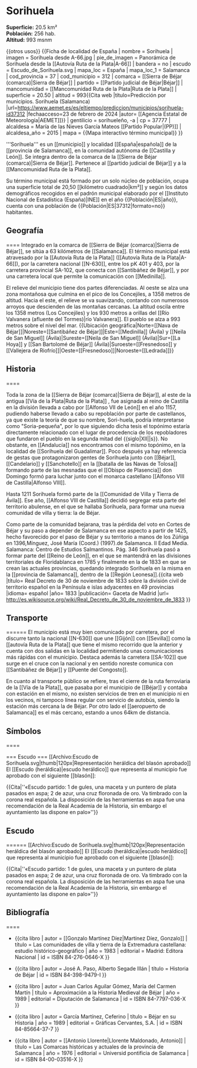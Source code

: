 # Sorihuela

**Superficie:** 20.5 km²  
**Población:** 256 hab.  
**Altitud:** 993 msnm  

{{otros usos}}
{{Ficha de localidad de España
| nombre = Sorihuela
| imagen = Sorihuela desde A-66.jpg
| pie_de_imagen = Panorámica de Sorihuela desde la [[Autovía Ruta de la Plata|A-66]]
| bandera = no
| escudo = Escudo_de_Sorihuela.svg
| mapa_loc = España
| mapa_loc_1 = Salamanca
| cod_provincia = 37
| cod_municipio = 312
| comarca = [[Sierra de Béjar (comarca)|Sierra de Béjar]]
| partido = [[Partido judicial de Béjar|Béjar]]
| mancomunidad = [[Mancomunidad Ruta de la Plata|Ruta de la Plata]]
| superficie = 20.50
| altitud = 993<ref>{{Cita web |título=Predicción por municipios. Sorihuela (Salamanca) |url=https://www.aemet.es/es/eltiempo/prediccion/municipios/sorihuela-id37312 |fechaacceso=23 de febrero de 2024 |autor= [[Agencia Estatal de Meteorología|AEMET]]}}</ref>
| gentilicio = sorihueleño, -a
| cp = 37777
| alcaldesa = María de las Nieves García Mateos [[Partido Popular|(PP)]]
| alcaldesa_año = 2015
| mapa = {{Mapa interactivo término municipal}}
}}

'''Sorihuela''' es un [[municipio]] y localidad [[España|española]] de la [[provincia de Salamanca]], en la comunidad autónoma de [[Castilla y León]]. Se integra dentro de la comarca de la [[Sierra de Béjar (comarca)|Sierra de Béjar]]. Pertenece al [[partido judicial de Béjar]] y a la [[Mancomunidad Ruta de la Plata]].

Su término municipal está formado por un solo núcleo de población, ocupa una superficie total de 20,50&nbsp;[[kilómetro cuadrado|km²]] y según los datos demográficos recogidos en el padrón municipal elaborado por el [[Instituto Nacional de Estadística (España)|INE]] en el año {{Población|ES|año}}, cuenta con una población de {{Población|ES|37312|formato=no}} habitantes.

## Geografía

====
Integrado en la comarca de [[Sierra de Béjar (comarca)|Sierra de Béjar]], se sitúa a 63 kilómetros de [[Salamanca]]. El término municipal está atravesado por la [[Autovía Ruta de la Plata]] ([[Autovía Ruta de la Plata|A-66]]), por la carretera nacional [[N-630]], entre los pK 401 y 403, por la carretera provincial SA-102, que conecta con [[Santibáñez de Béjar]], y por una carretera local que permite la comunicación con [[Medinilla]]. 

El relieve del municipio tiene dos partes diferenciadas. Al oeste se alza una zona montañosa que culmina en el pico de los Concejiles, a 1358 metros de altitud. Hacia el este, el relieve se va suavizando, contando con numerosos arroyos que descienden de las montañas cercanas. La altitud oscila entre los 1358 metros (Los Concejiles) y los 930 metros a orillas del [[Río Valvanera (afluente del Tormes)|río Valvanera]]. El pueblo se alza a 993 metros sobre el nivel del mar. 
{{Ubicación geográfica|Norte=[[Nava de Béjar]]|Noreste=[[Santibáñez de Béjar]]|Este=[[Medinilla]] (Ávila) y [[Neila de San Miguel]] (Ávila)|Sureste=[[Neila de San Miguel]] (Ávila)|Sur=[[La Hoya]] y [[San Bartolomé de Béjar]] (Ávila)|Suroeste=[[Fresnedoso]] y [[Vallejera de Riofrío]]|Oeste=[[Fresnedoso]]|Noroeste=[[Ledrada]]}}

## Historia

====

Toda la zona de la [[Sierra de Béjar (comarca)|Sierra de Béjar]], al este de la antigua [[Vía de la Plata|Ruta de la Plata]] , fue asignada al reino de Castilla en la división llevada a cabo por [[Alfonso VII de León]] en el año 1157, pudiendo haberse llevado a cabo su repoblación por parte de castellanos, ya que existe la teoría de que su nombre, Sori-huela, podría interpretarse como "Soria-pequeña", por lo que siguiendo dicha tesis el topónimo estaría directamente relacionado con el lugar de procedencia de los repobladores que fundaron el pueblo en la segunda mitad del {{siglo|XII||s}}. No obstante, en [[Andalucía]] nos encontramos con el mismo topónimo, en la localidad de [[Sorihuela del Guadalimar]]. Poco después ya hay referencia de gestas que protagonizaron gentes de Sorihuela junto con [[Béjar]], [[Candelario]] y [[Sanchotello]] en la [[batalla de las Navas de Tolosa]] formando parte de las mesnadas que el [[Obispo de Plasencia]] don Domingo formó para luchar junto con el monarca castellano [[Alfonso VIII de Castilla|Alfonso VIII]].

Hasta 1211 Sorihuela formó parte de la [[Comunidad de Villa y Tierra de Ávila]]. Ese año, [[Alfonso VIII de Castilla]] decidió segregar esta parte del territorio abulense, en el que se hallaba Sorihuela, para formar una nueva comunidad de villa y tierra: la de Béjar.

Como parte de la comunidad bejarana, tras la pérdida del voto en Cortes de Béjar y su paso a depender de Salamanca en ese aspecto a partir de 1425, hecho favorecido por el paso de Béjar y su territorio a manos de los Zúñiga en 1396,<ref>Mínguez, José María (Coord.) (1997).de Salamanca. II Edad Media. Salamanca: Centro de Estudios Salmantinos. Pág. 346</ref> Sorihuela pasó a formar parte del [[Reino de León]], en el que se mantendrá en las divisiones territoriales de Floridablanca en 1785 y finalmente en la de 1833 en que se crean las actuales provincias, quedando integrado Sorihuela en la misma en la [[provincia de Salamanca]], dentro de la [[Región Leonesa]].<ref>{{cita web |título= Real Decreto de 30 de noviembre de 1833 sobre la división civil de territorio español en la Península e islas adyacentes en 49 provincias |idioma= español |año= 1833 |publicación= Gaceta de Madrid |url= http://es.wikisource.org/wiki/Real_Decreto_de_30_de_noviembre_de_1833 }}</ref>

## Transporte

======
El municipio está muy bien comunicado por carretera, por el discurre tanto la nacional [[N-630]] que une [[Gijón]] con [[Sevilla]] como la [[autovía Ruta de la Plata]] que tiene el mismo recorrido que la anterior y cuenta con dos salidas en la localidad permitiendo unas comunicaciones más rápidas con el municipio. Destaca además la carretera [[SA-102]] que surge en el cruce con la nacional y en sentido noreste comunica con [[Santibáñez de Béjar]] y [[Puente del Congosto]]. 

En cuanto al transporte público se refiere, tras el cierre de la ruta ferroviaria de la [[Vía de la Plata]], que pasaba por el municipio de [[Béjar]] y contaba con estación en el mismo, no existen servicios de tren en el municipio ni en los vecinos, ni tampoco línea regular con servicio de autobús, siendo la estación más cercana la de Béjar. Por otro lado el [[aeropuerto de Salamanca]] es el más cercano, estando a unos 64km de distancia.

## Símbolos

====

=== Escudo ===
[[Archivo:Escudo de Sorihuela.svg|thumb|120px|Representación heráldica del blasón aprobado]]
El [[Escudo (heráldica)|escudo heráldico]] que representa al municipio fue aprobado con el siguiente [[blasón]]:

{{Cita|''«Escudo partido: 1 de gules, una maceta y un puntero de plata pasados en aspa; 2 de azur, una cruz floronada de oro. Va timbrado con la corona real española. La disposición de las herramientas en aspa fue una recomendación de la Real Academia de la Historia, sin embargo el ayuntamiento las dispone en palo»''}}

## Escudo

======
[[Archivo:Escudo de Sorihuela.svg|thumb|120px|Representación heráldica del blasón aprobado]]
El [[Escudo (heráldica)|escudo heráldico]] que representa al municipio fue aprobado con el siguiente [[blasón]]:

{{Cita|''«Escudo partido: 1 de gules, una maceta y un puntero de plata pasados en aspa; 2 de azur, una cruz floronada de oro. Va timbrado con la corona real española. La disposición de las herramientas en aspa fue una recomendación de la Real Academia de la Historia, sin embargo el ayuntamiento las dispone en palo»''}}

## Bibliografía

====

* {{cita libro
| autor = [[Gonzalo Martínez Díez|Martínez Díez, Gonzalo]]
| título = Las comunidades de villa y tierra de la Extremadura castellana: estudio histórico-geográfico
| año = 1983
| editorial = Madrid: Editora Nacional
| id = ISBN 84-276-0646-X
}}

* {{cita libro
| autor = José A. Paso, Alberto Segade Illán
| título = Historia  de  Béjar
| id = ISBN 84-398-9479-I
}}

* {{cita libro
| autor = Juan Carlos Aguilar Gómez, María del Carmen Martín
| título = Aproximación  a  la  Historia  Medieval  de  Béjar
| año = 1989
| editorial = Diputación  de  Salamanca
| id = ISBN 84-7797-036-X
}}

* {{cita libro
| autor = García Martínez, Ceferino
| título = Béjar  en  su  Historia
| año = 1989
| editorial = Gráficas  Cervantes,  S.A.
| id = ISBN 84-85664-37-7
}}

* {{cita libro
| autor = [[Antonio Llorente|Llorente Maldonado, Antonio]]
| título = Las  Comarcas  históricas  y  actuales  de  la  provincia  de  Salamanca
| año = 1976
| editorial = Universid  pontificia de  Salamanca
| id = ISBN 84-00-03516-X
}}